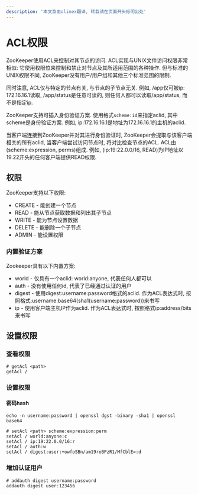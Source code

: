 ```yaml
---
description: '本文章由olinex翻译, 转载请在页面开头标明出处'
---
```


# ACL权限

ZooKeeper使用ACL来控制对其节点的访问. ACL实现与UNIX文件访问权限非常相似: 它使用权限位来控制和禁止对节点及其所适用范围的各种操作. 但与标准的UNIX权限不同, ZooKeeper没有用户/用户组和其他三个标准范围的限制. 

同时注意, ACL仅与特定的节点有关, 与节点的子节点无关. 例如, /app仅可被ip: 172.16.16.1读取, /app/status是任意可读的, 则任何人都可以读取/app/status, 而不是指定ip.

ZooKeeper支持可插入身份验证方案. 使用格式`scheme:id`来指定aclid, 其中scheme是身份验证方案. 例如, ip:172.16.16.1是地址为172.16.16.1的主机的aclid.

当客户端连接到ZooKeeper并对其进行身份验证时, ZooKeeper会提取与该客户端相关的所有aclid, 当客户端尝试访问节点时, 将对比检查节点的ACL. ACL由\(scheme:expression, perms\)组成. 例如, \(ip:19:22.0.0/16, READ\)为IP地址以19.22开头的任何客户端提供READ权限.

## 权限

ZooKeeper支持以下权限:

* CREATE - 能创建一个节点
* READ - 能从节点获取数据和列出其子节点
* WRITE - 能为节点设置数据
* DELETE - 能删除一个子节点
* ADMIN - 能设置权限

### 内置验证方案

Zookeeper具有以下内置方案:

* world - 仅具有一个aclid: world:anyone, 代表任何人都可以
* auth - 没有使用任何id, 代表了已经通过认证的用户
* digest - 使用digest:username:password格式的aclid. 作为ACL表达式时, 按照格式:username:base64\(sha1\(username:password\)\)来书写
* ip - 使用客户端主机IP作为aclid. 作为ACL表达式时, 按照格式ip:address/bits来书写

## 设置权限

### 查看权限

```text
# getAcl <path>
getAcl /
```

### 设置权限

#### 密码hash

```text
echo -n username:password | openssl dgst -binary -sha1 | openssl base64
```

```text
# setAcl <path> scheme:expression:perm
setAcl / world:anyone:c
setAcl / ip:19:22.0.0/16:r
setAcl / auth:w
setAcl / digest:user:+owfoSBn/am19roBPzR1/MfCblE=:d
```

### 增加认证用户

```text
# addauth digest username:password
addauth digest user:123456
```

